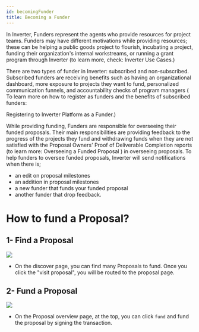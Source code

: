 ```yaml
---
id: becomingFunder
title: Becoming a Funder
---
```

In Inverter, Funders represent the agents who provide resources for project teams. Funders may have different motivations while providing resources; these can be helping a public goods project to flourish, incubating a project, funding their organization's internal workstreams, or running a grant program through Inverter (to learn more, check: Inverter Use Cases.)

There are two types of funder in Inverter: subscribed and non-subscribed. Subscribed funders are receiving benefits such as having an organizational dashboard, more exposure to projects they want to fund, personalized communication funnels, and accountability checks of program managers ( To learn more on how to register as funders and the benefits of subscribed funders:

Registering to Inverter Platform as a Funder.)

While providing funding, Funders are responsible for overseeing their funded proposals. Their main responsibilities are providing feedback to the progress of the projects they fund and withdrawing funds when they are not satisfied with the Proposal Owners' Proof of Deliverable Completion reports (to learn more: Overseeing a Funded Proposal ) in overseeing proposals. To help funders to oversee funded proposals, Inverter will send notifications when there is;

- an edit on proposal milestones
- an addition in proposal milestones
- a new funder that funds your funded proposal
- another funder that drop feedback.

# How to fund a Proposal?

## 1- Find a Proposal

![](https://files.gitbook.com/v0/b/gitbook-x-prod.appspot.com/o/spaces%2F2Gxrjq5q8qOAwA1G6I3o%2Fuploads%2FVfIs26i51GLYdnYdUXc2%2FProposal%20discover.png?alt=media&token=5afb3b89-a837-497b-831f-d10599e9bbe4)

-   On the discover page, you can find many Proposals to fund. Once you click the "visit proposal", you will be routed to the proposal page.
    

## 2- Fund a Proposal

![](https://files.gitbook.com/v0/b/gitbook-x-prod.appspot.com/o/spaces%2F2Gxrjq5q8qOAwA1G6I3o%2Fuploads%2FzJvbUvBGTWUfDKzaCSp2%2FScreen%20Shot%202022-10-04%20at%2011.53.45%20AM.png?alt=media&token=83b79b3a-3618-4399-8352-adbb9abeae0a)

-   On the Proposal overview page, at the top, you can click `fund` and fund the proposal by signing the transaction.
    
